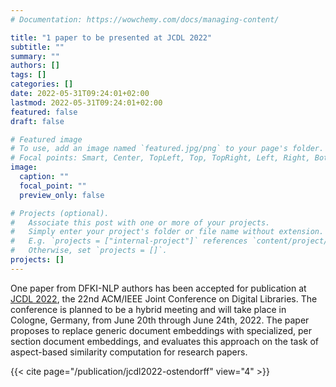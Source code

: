 ```yaml
---
# Documentation: https://wowchemy.com/docs/managing-content/

title: "1 paper to be presented at JCDL 2022"
subtitle: ""
summary: ""
authors: []
tags: []
categories: []
date: 2022-05-31T09:24:01+02:00
lastmod: 2022-05-31T09:24:01+02:00
featured: false
draft: false

# Featured image
# To use, add an image named `featured.jpg/png` to your page's folder.
# Focal points: Smart, Center, TopLeft, Top, TopRight, Left, Right, BottomLeft, Bottom, BottomRight.
image:
  caption: ""
  focal_point: ""
  preview_only: false

# Projects (optional).
#   Associate this post with one or more of your projects.
#   Simply enter your project's folder or file name without extension.
#   E.g. `projects = ["internal-project"]` references `content/project/deep-learning/index.md`.
#   Otherwise, set `projects = []`.
projects: []
---
```


One paper from DFKI-NLP authors has been accepted for publication at [JCDL 2022](https://2022.jcdl.org/), the 22nd ACM/IEEE Joint Conference on Digital Libraries. The conference is planned to be a hybrid meeting and will take place in Cologne, Germany, from June 20th through June 24th, 2022. The paper proposes to replace generic document embeddings with specialized, per section document embeddings, and evaluates this approach on the task of aspect-based similarity computation for research papers.

{{< cite page="/publication/jcdl2022-ostendorff" view="4" >}}
